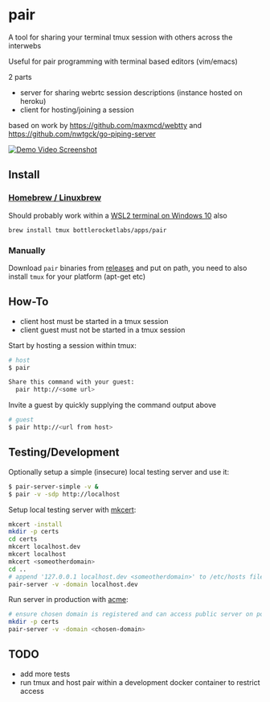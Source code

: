 # pair

A tool for sharing your terminal tmux session with others across the interwebs

Useful for pair programming with terminal based editors (vim/emacs)

2 parts

* server for sharing webrtc session descriptions (instance hosted on heroku)
* client for hosting/joining a session

based on work by https://github.com/maxmcd/webtty and https://github.com/nwtgck/go-piping-server

[![Demo Video Screenshot](https://user-images.githubusercontent.com/3208285/103408914-60521a80-4b5c-11eb-82e7-d7564eca424b.png)](https://user-images.githubusercontent.com/3208285/103408760-d3a75c80-4b5b-11eb-8271-b0efcd5330ba.mp4)

## Install

### [Homebrew / Linuxbrew](https://brew.sh/)

Should probably work within a [WSL2 terminal on Windows 10](https://docs.microsoft.com/en-us/windows/wsl/install-win10) also
```
brew install tmux bottlerocketlabs/apps/pair
```
### Manually

Download `pair` binaries from [releases](https://github.com/bottlerocketlabs/pair/releases) and put on path, you need to also install `tmux` for your platform (apt-get etc)

## How-To

* client host must be started in a tmux session
* client guest must not be started in a tmux session

Start by hosting a session within tmux:
```sh
# host
$ pair

Share this command with your guest:
  pair http://<some url>
```
Invite a guest by quickly supplying the command output above
```sh
# guest
$ pair http://<url from host>
```

## Testing/Development

Optionally setup a simple (insecure) local testing server and use it:
```sh
$ pair-server-simple -v &
$ pair -v -sdp http://localhost
```

Setup local testing server with [mkcert](https://mkcert.dev/):
```sh
mkcert -install
mkdir -p certs
cd certs
mkcert localhost.dev
mkcert localhost
mkcert <someotherdomain>
cd ..
# append '127.0.0.1 localhost.dev <someotherdomain>' to /etc/hosts file
pair-server -v -domain localhost.dev
```

Run server in production with [acme](https://pkg.go.dev/golang.org/x/crypto/acme/autocert):
```sh
# ensure chosen domain is registered and can access public server on ports 80 and 443
mkdir -p certs
pair-server -v -domain <chosen-domain>
```

## TODO
* add more tests
* run tmux and host pair within a development docker container to restrict access
